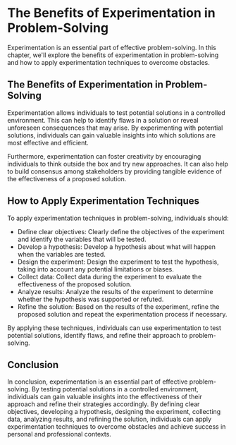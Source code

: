 The Benefits of Experimentation in Problem-Solving
===========================================================================================

Experimentation is an essential part of effective problem-solving. In this chapter, we'll explore the benefits of experimentation in problem-solving and how to apply experimentation techniques to overcome obstacles.

The Benefits of Experimentation in Problem-Solving
--------------------------------------------------

Experimentation allows individuals to test potential solutions in a controlled environment. This can help to identify flaws in a solution or reveal unforeseen consequences that may arise. By experimenting with potential solutions, individuals can gain valuable insights into which solutions are most effective and efficient.

Furthermore, experimentation can foster creativity by encouraging individuals to think outside the box and try new approaches. It can also help to build consensus among stakeholders by providing tangible evidence of the effectiveness of a proposed solution.

How to Apply Experimentation Techniques
---------------------------------------

To apply experimentation techniques in problem-solving, individuals should:

* Define clear objectives: Clearly define the objectives of the experiment and identify the variables that will be tested.
* Develop a hypothesis: Develop a hypothesis about what will happen when the variables are tested.
* Design the experiment: Design the experiment to test the hypothesis, taking into account any potential limitations or biases.
* Collect data: Collect data during the experiment to evaluate the effectiveness of the proposed solution.
* Analyze results: Analyze the results of the experiment to determine whether the hypothesis was supported or refuted.
* Refine the solution: Based on the results of the experiment, refine the proposed solution and repeat the experimentation process if necessary.

By applying these techniques, individuals can use experimentation to test potential solutions, identify flaws, and refine their approach to problem-solving.

Conclusion
----------

In conclusion, experimentation is an essential part of effective problem-solving. By testing potential solutions in a controlled environment, individuals can gain valuable insights into the effectiveness of their approach and refine their strategies accordingly. By defining clear objectives, developing a hypothesis, designing the experiment, collecting data, analyzing results, and refining the solution, individuals can apply experimentation techniques to overcome obstacles and achieve success in personal and professional contexts.


